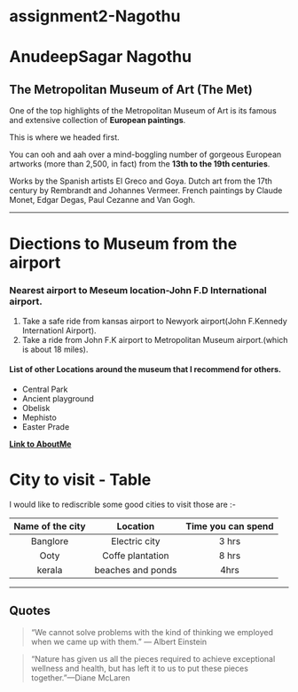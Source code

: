 # assignment2-Nagothu
# AnudeepSagar Nagothu
## The Metropolitan Museum of Art (The Met)
One of the top highlights of the Metropolitan Museum of Art is its famous and extensive collection of **European paintings**.

This is where we headed first.

You can ooh and aah over a mind-boggling number of gorgeous European artworks (more than 2,500, in fact) from the **13th to the 19th centuries**.

Works by the Spanish artists El Greco and Goya. Dutch art from the 17th century by Rembrandt and Johannes Vermeer. French paintings by Claude Monet, Edgar Degas, Paul Cezanne and Van Gogh.


---
# Diections to Museum from the airport
### Nearest airport  to Meseum location-John F.D International airport.
1. Take a safe ride from kansas airport to Newyork airport(John F.Kennedy Internationl Airport).
2.  Take a ride from John F.K airport to Metropolitan Museum airport.(which is about 18 miles).

#### List of other Locations around the museum that I recommend for others.
* Central Park
* Ancient playground
* Obelisk
* Mephisto
* Easter Prade

**[Link to AboutMe](AboutMe.md)**

# City to visit - Table

I would like to rediscrible some good cities  to visit those are :-

|Name of the city|Location|Time you can spend|
|:---:|:---:|:---:|
|Banglore|Electric city| 3 hrs|
|Ooty|Coffe plantation|8 hrs|
kerala|beaches and ponds|4hrs|

---
## Quotes

> “We cannot solve problems with the kind of thinking we employed when we came up with them.” — Albert Einstein <br>

>“Nature has given us all the pieces required to achieve exceptional wellness and health, but has left it to us to put these pieces together.”—Diane McLaren